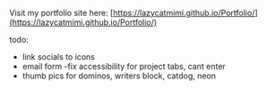 Visit my portfolio site here:
[https://lazycatmimi.github.io/Portfolio/](https://lazycatmimi.github.io/Portfolio/)

todo:

- link socials to icons
- email form
  -fix accessibility for project tabs, cant enter
- thumb pics for dominos, writers block, catdog, neon
